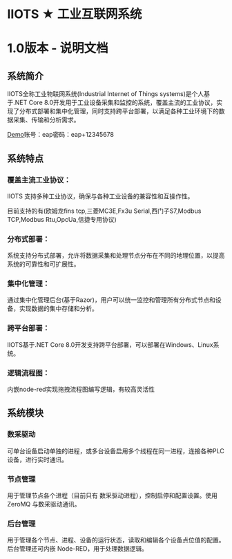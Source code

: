 # IIOTS ★ 工业互联网系统

# 1.0版本 - 说明文档

## 系统简介 
IIOTS全称工业物联网系统(Industrial Internet of Things systems)是个人基于.NET Core 8.0开发用于工业设备采集和监控的系统，覆盖主流的工业协议，实现了分布式部署和集中化管理，同时支持跨平台部署，以满足各种工业环境下的数据采集、传输和分析需求。

[Demo](http://110.41.170.160:38848)账号：eap密码：eap+12345678
## 系统特点

### 覆盖主流工业协议：

IIOTS 支持多种工业协议，确保与各种工业设备的兼容性和互操作性。
   
目前支持的有(欧姆龙fins tcp,三菱MC3E,Fx3u Serial,西门子S7,Modbus TCP,Modbus Rtu,OpcUa,信捷专用协议)
   
### 分布式部署：

系统支持分布式部署，允许将数据采集和处理节点分布在不同的地理位置，以提高系统的可靠性和可扩展性。

### 集中化管理：

通过集中化管理后台(基于Razor)，用户可以统一监控和管理所有分布式节点和设备，实现数据的集中存储和分析。

### 跨平台部署：

IIOTS基于.NET Core 8.0开发支持跨平台部署，可以部署在Windows、Linux系统。

### 逻辑流程图：

内嵌node-red实现拖拽流程图编写逻辑，有较高灵活性

## 系统模块
### 数采驱动
可单台设备启动单独的进程，或多台设备启用多个线程在同一进程，连接各种PLC设备，进行实时通讯。

### 节点管理
用于管理节点各个进程（目前只有 数采驱动进程），控制启停和配置设置。使用 ZeroMQ 与数采驱动通讯。

### 后台管理
用于管理各个节点、进程、设备的运行状态，读取和编辑各个设备点位值的配置。后台管理还可内嵌 Node-RED，用于处理数据逻辑。
